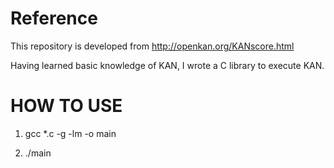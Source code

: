 # Reference

This repository is developed from http://openkan.org/KANscore.html

Having learned basic knowledge of KAN, I wrote a C library to execute KAN. 

# HOW TO USE

1. gcc *.c -g -lm -o main 

2. ./main 
